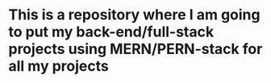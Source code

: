 # This is a repository where I am going to put my back-end/full-stack projects using MERN/PERN-stack for all my projects

